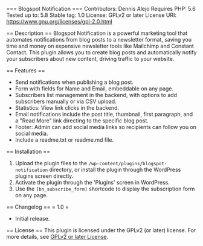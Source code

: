 === Blogspot Notification ===
Contributors: Dennis Alejo
Requires PHP: 5.6
Tested up to: 5.8
Stable tag: 1.0
License: GPLv2 or later
License URI: https://www.gnu.org/licenses/gpl-2.0.html

== Description ==
Blogspot Notification is a powerful marketing tool that automates notifications from blog posts to a newsletter format, saving you time and money on expensive newsletter tools like Mailchimp and Constant Contact. This plugin allows you to create blog posts and automatically notify your subscribers about new content, driving traffic to your website.

== Features ==
* Send notifications when publishing a blog post.
* Form with fields for Name and Email, embeddable on any page.
* Subscribers list management in the backend, with options to add subscribers manually or via CSV upload.
* Statistics: View link clicks in the backend.
* Email notifications include the post title, thumbnail, first paragraph, and a "Read More" link directing to the specific blog post.
* Footer: Admin can add social media links so recipients can follow you on social media.
* Include a readme.txt or readme.md file.

== Installation ==
1. Upload the plugin files to the `/wp-content/plugins/blogspot-notification` directory, or install the plugin through the WordPress plugins screen directly.
2. Activate the plugin through the 'Plugins' screen in WordPress.
3. Use the `[bn_subscribe_form]` shortcode to display the subscription form on any page.

== Changelog ==
= 1.0 =
* Initial release.

== License ==
This plugin is licensed under the GPLv2 (or later) license. For more details, see [GPLv2 or later License](https://www.gnu.org/licenses/gpl-2.0.html).

